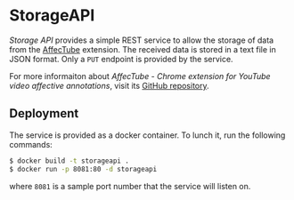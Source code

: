 # StorageAPI

 _Storage API_ provides a simple REST service to allow the storage of data from the [AffecTube](https://github.com/AffecTube/AffecTube) extension.
 The received data is stored in a text file in JSON format. Only a `PUT` endpoint is provided by the service.

For more informaiton about _AffecTube - Chrome extension for YouTube video affective annotations_, visit its [GitHub repository](https://github.com/AffecTube/AffecTube).  

## Deployment
The service is provided as a docker container. To lunch it, run the following commands:
```bash
$ docker build -t storageapi .
$ docker run -p 8081:80 -d storageapi
```
where `8081` is a sample port number that the service will listen on.

